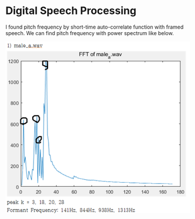 # Digital Speech Processing

I found pitch frequency by short-time auto-correlate function with framed speech. We can find pitch frequency with power spectrum like below.

![image](./image.PNG)
